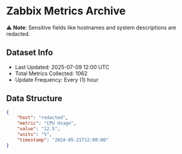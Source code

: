 # Zabbix Metrics Archive

⚠️ **Note**: Sensitive fields like hostnames and system descriptions are redacted.

## Dataset Info
- Last Updated: 2025-07-09 12:00 UTC
- Total Metrics Collected: 1062
- Update Frequency: Every (1) hour

## Data Structure
```json
{
    "host": "redacted",
    "metric": "CPU Usage",
    "value": "12.5",
    "units": "%",
    "timestamp": "2024-05-21T12:00:00"
}
```
